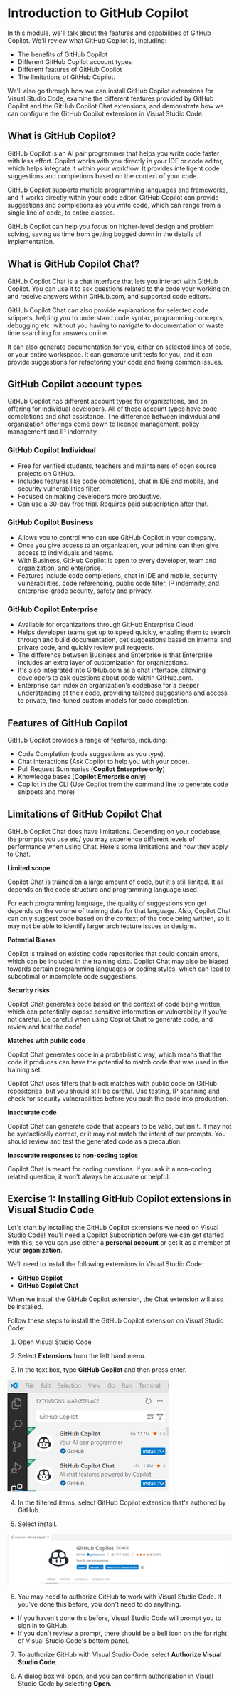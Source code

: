 # Introduction to GitHub Copilot

In this module, we'll talk about the features and capabilities of GitHub Copilot. We'll review what GitHub Copilot is, including:

- The benefits of GitHub Copilot
- Different GitHub Copilot account types
- Different features of GitHub Copilot
- The limitations of GitHub Copilot.

We'll also go through how we can install GitHub Copilot extensions for Visual Studio Code, examine the different features provided by GitHub Copilot and the GitHub Copilot Chat extensions, and demonstrate how we can configure the GitHub Copilot extensions in Visual Studio Code.

## What is GitHub Copilot?

GitHub Copilot is an AI pair programmer that helps you write code faster with less effort. Copilot works with you directly in your IDE or code editor, which helps integrate it within your workflow. It provides intelligent code suggestions and completions based on the context of your code.

GitHub Copilot supports multiple programming languages and frameworks, and it works directly within your code editor. GitHub Copilot can provide suggestions and completions as you write code, which can range from a single line of code, to entire classes.

GitHub Copilot can help you focus on higher-level design and problem solving, saving us time from getting bogged down in the details of implementation.

## What is GitHub Copilot Chat?

GitHub Copilot Chat is a chat interface that lets you interact with GitHub Copilot. You can use it to ask questions related to the code your working on, and receive answers within GitHub.com, and supported code editors.

GitHub Copilot Chat can also provide explanations for selected code snippets, helping you to understand code syntax, programming concepts, debugging etc. without you having to navigate to documentation or waste time searching for answers online.

It can also generate documentation for you, either on selected lines of code, or your entire workspace. It can generate unit tests for you, and it can provide suggestions for refactoring your code and fixing common issues.

## GitHub Copilot account types

GitHub Copilot has different account types for organizations, and an offering for individual developers. All of these account types have code completions and chat assistance. The difference between individual and organization offerings come down to licence management, policy management and IP indemnity.

### GitHub Copilot Individual

- Free for verified students, teachers and maintainers of open source projects on GitHub.
- Includes features like code completions, chat in IDE and mobile, and security vulnerabilities filter.
- Focused on making developers more productive.
- Can use a 30-day free trial. Requires paid subscription after that.

### GitHub Copilot Business

- Allows you to control who can use GitHub Copilot in your company.
- Once you give access to an organization, your admins can then give access to individuals and teams.
- With Business, GitHub Copilot is open to every developer, team and organization, and enterprise.
- Features include code completions, chat in IDE and mobile, security vulnerabilities, code referencing, public code filter, IP indemnity, and enterprise-grade security, safety and privacy.

### GitHub Copilot Enterprise

- Available for organizations through GitHub Enterprise Cloud
- Helps developer teams get up to speed quickly, enabling them to search through and build documentation, get suggestions based on internal and private code, and quickly review pull requests.
- The difference between Business and Enterprise is that Enterprise includes an extra layer of customization for organizations.
- It's also integrated into GitHub.com as a chat interface, allowing developers to ask questions about code within GitHub.com.
- Enterprise can index an organization's codebase for a deeper understanding of their code, providing tailored suggestions and access to private, fine-tuned custom models for code completion.

## Features of GitHub Copilot

GitHub Copilot provides a range of features, including:

- Code Completion (code suggestions as you type).
- Chat interactions (Ask Copilot to help you with your code).
- Pull Request Summaries (**Copilot Enterprise only**) 
- Knowledge bases (**Copilot Enterprise only**)
- Copilot in the CLI (Use Copilot from the command line to generate code snippets and more)

## Limitations of GitHub Copilot Chat

GitHub Copilot Chat does have limitations. Depending on your codebase, the prompts you use etc/ you may experience different levels of performance when using Chat. Here's some limitations and how they apply to Chat.

**Limited scope**

Copilot Chat is trained on a large amount of code, but it's still limited. It all depends on the code structure and programming language used.

For each programming language, the quality of suggestions you get depends on the volume of training data for that language. Also, Copilot Chat can only suggest code based on the context of the code being written, so it may not be able to identify larger architecture issues or designs.

**Potential Biases**

Copilot is trained on existing code repositories that could contain errors, which can be included in the training data. Copilot Chat may also be biased towards certain programming languages or coding styles, which can lead to suboptimal or incomplete code suggestions.

**Security risks**

Copilot Chat generates code based on the context of code being written, which can potentially expose sensitive information or vulnerability if you're not careful. Be careful when using Copilot Chat to generate code, and review and test the code!

**Matches with public code**

Copilot Chat generates code in a probabilistic way, which means that the code it produces can have the potential to match code that was used in the training set.

Copilot Chat uses filters that block matches with public code on GitHub repositories, but you should still be careful. Use testing, IP scanning and check for security vulnerabilities before you push the code into production.

**Inaccurate code**

Copilot Chat can generate code that appears to be valid, but isn't. It may not be syntactically correct, or it may not match the intent of our prompts. You should review and test the generated code as a precaution.

**Inaccurate responses to non-coding topics**

Copilot Chat is meant for coding questions. If you ask it a non-coding related question, it won't always be accurate or helpful.

## Exercise 1: Installing GitHub Copilot extensions in Visual Studio Code

Let's start by installing the GitHub Copilot extensions we need on Visual Studio Code! You'll need a Copilot Subscription before we can get started with this, so you can use either a **personal account** or get it as a member of your **organization**.

We'll need to install the following extensions in Visual Studio Code:

- **GitHub Copilot**
- **GitHub Copilot Chat**

When we install the GitHub Copilot extension, the Chat extension will also be installed.

Follow these steps to install the GitHub Copilot extension on Visual Studio Code:

1. Open Visual Studio Code

2. Select **Extensions** from the left hand menu.

3. In the text box, type **GitHub Copilot** and then press enter.

![](./media/iamge1.png)

4. In the filtered items, select GitHub Copilot extension that's authored by GitHub.

5. Select install.

![](./media/image2.png)

6. You may need to authorize GitHub to work with Visual Studio Code. If you've done this before, you don't need to do anything.

- If you haven't done this before, Visual Studio Code will prompt you to sign in to GitHub.
- If you don't review a prompt, there should be a bell icon on the far right of Visual Studio Code's bottom panel.

7. To authorize GitHub with Visual Studio Code, select **Authorize Visual Studio Code**.

8. A dialog box will open, and you can confirm authorization in Visual Studio Code by selecting **Open**.